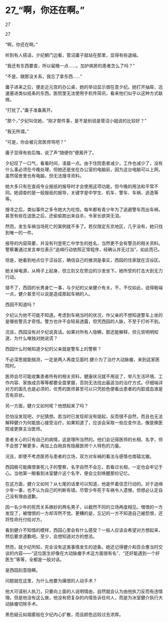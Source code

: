 # 27_“啊，你还在啊。”

27

27

“啊，你还在啊。”

听到有人搭话，夕纪朝门边看，菅沼庸子就站在那里，显得有些退缩。

“我还有东西要查，所以留晚一点……。加护病房的患者怎么了吗？”

“不是，跟那没关系，我忘了拿东西……”

庸子进来之后，便走近元宫的办公桌，她的举动显示很在意夕纪。她打开抽屉，迅速塞进类似纸条的东西。医院里无法使用手机传简讯，看来他们似乎以这种方式联络。

“打扰了。”庸子准备离开。

“那个，”夕纪叫住她，“刚才那件事，是不是别说是菅沼小姐说的比较好？”

“我无所谓。”

“可是，你会被元宫医师骂吧？”

庸子显得有些后悔，说了声“随便你”便离开了。

夕纪叹了一口气，看看时间，凌晨一点。由于住院患者减少，工作也减少了，没有什么事必须在今晚处理，但她还是坐在办公室的电脑前，因为这台电脑可以上网，虽然宿舍里也有电脑，但无法搜寻资料。

她大多只有在查阅专业报纸的报导时才会使用这项功能，但今晚的用法和平常不同。她调查的是一般报纸的报导，关键字是中学生、机车、警车、车祸、逃逸等等。

搜寻之后，类似事件之多令她大为吃惊。每年都有青少年为了逃避警车而出车祸，甚至有些在送医之后，还偷偷跑出来自杀，令家长欲哭无泪。

然而，发生车祸当场死亡的案例就不多了。若仅限定东京地区，几乎没有，她只找到唯一的一件。

报导的内容简要，并没有刊登死亡中学生的姓名，当然更不会有警员的相关资料。警察署通过发言单位表示“追缉行动依照正常程序，经确认并无过当”，如此而已。

但是，她看到地点位于涩谷区，确信自己的推测是事实，西园的住家就在涩谷区。

她关掉电源，从椅子上起身，但立刻又在旁边的沙发坐下。她所受的打击大到无力行动。

错不了，西园的长男身亡一事，与夕纪的父亲健介有关。不，不仅如此，说得极端一点，健介甚至可以说是造成那起车祸的人。

西园不知道吗？

夕纪认为他不可能不知道。考虑到车祸当时的状况，作父亲的不想知道警车上坐的是哪些警员才奇怪。警方也许不会轻易透露，但凭西园的人脉，不至于打听不到。

况且，西园没有对夕纪说真话。如果对所有人隐瞒，那还能解释，但元宫明明知道，为什么唯独对她说谎？

西园什么时候知道夕纪的父亲就是警车上的警察？

不必深思就能揣测，一定是两人再度见面时.健介为了治疗大动脉瘤，来到这家医院时。

医师会尽可能收集患者所有的相关资料，健康状况就不用说了，举凡生活环境、工作内容、家族成员等等都要全盘掌握，否则无法找出最适当的治疗方式。仔细端详对方的面孔也是必须的，优秀的医师甚至可以只凭脸色便看出患者的内脏或血液是否有异状。

另一方面，健介又如何呢？他想起来了吗？

恐怕没发现吧，夕纪猜想。若当时已发现却没有提起，反而很不自然，而且也无法解释健介为何能放心接受治疗。如果知道了，应该会采取一些应变作法，像是换医院或更换主治医师。

患者关心的只有自己的病情，这是理所当然的。他们会记得医师的长相、名字，但不会想了解更多，再加上白袍具有隐蔽医师个人特色的力量。

况且，即使不考虑医师与患者的立场，双方对车祸的看法与感情也南辕北辙。

西园极可能痛恨害死儿子的警察，名字自然不会忘，若看过长相，一定也会牢记于心。当他第一眼看到冰室健介这个名字，便会立刻唤醒那份记忆。

在这方面，健介又如何？从七尾的话里可以知道，他是怀着信念行动的。对于追缉少年一事，也不认为自己的判断有错。尽管少年死于车祸令人遗憾，但想必认定自己没有理由道歉。

因一名少年的死而关系微妙的两名男子，以截然不同的立场再度相见。憎恨的一方发现了，被憎恨的一方却浑然不觉。更糟的是，忘记的一方不知道自己被怨恨，还将性命托付给对方。

看到健介不知情的模样，西园心里会有什么感受？一般人应该会希望对方想起来，然后要求道歉吧。至少，会想知道对方的想法。

然而，就夕纪所知，完全没有这类事情发生的迹象。她还记得健介和百合惠当时交谈的内容——“这位医生好像在大动脉瘤手术这方面很有名”、“还好能遇到一个好医生”等等，全都是一般对话。

是西园刻意隐瞒。

问题就在这里，为什么他要为痛恨的人动手术？

他大可请别人执刀，只要向上面的人说明情由，自然就会认为由他执刀反而有违情理。但是他没有这么做，他没有把复杂的内情告诉任何人，而是为冰室健介执行大动脉瘤切除手术。

黑色疑云如烟雾般在夕纪内心扩散，而且颜色远较过去浓厚。